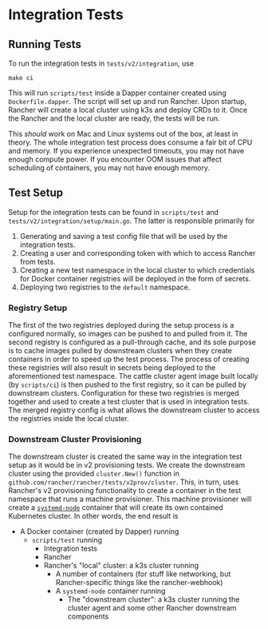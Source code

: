 # Integration Tests

## Running Tests

To run the integration tests in `tests/v2/integration`, use

```shell
make ci
```

This will run `scripts/test` inside a Dapper container created using `Dockerfile.dapper`. The script will set up and run
Rancher. Upon startup, Rancher will create a local cluster using k3s and deploy CRDs to it. Once the Rancher and the
local cluster are ready, the tests will be run.

This _should_ work on Mac and Linux systems out of the box, at least in theory. The whole integration test process does
consume a fair bit of CPU and memory. If you experience unexpected timeouts, you may not have enough compute power. If
you encounter OOM issues that affect scheduling of containers, you may not have enough memory.

## Test Setup

Setup for the integration tests can be found in `scripts/test` and `tests/v2/integration/setup/main.go`. The latter is
responsible primarily for
1. Generating and saving a test config file that will be used by the integration tests.
2. Creating a user and corresponding token with which to access Rancher from tests.
3. Creating a new test namespace in the local cluster to which credentials for Docker container registries will be 
deployed in the form of secrets.
4. Deploying two registries to the `default` namespace. 

### Registry Setup 
The first of the two registries deployed during the setup process is a configured normally, so images can be pushed to 
and pulled from it. The second registry is configured as a pull-through cache, and its sole purpose is to cache 
images pulled by downstream clusters when they create containers in order to speed up the test process. The process of 
creating these registries will also result in secrets being deployed to the aforementioned test namespace. The cattle
cluster agent image built locally (by `scripts/ci`) is then pushed to the first registry, so it can be pulled by 
downstream clusters. Configuration for these two registries is merged together and used to create a test cluster that
is used in integration tests. The merged registry config is what allows the downstream cluster to access the registries
inside the local cluster.

### Downstream Cluster Provisioning

The downstream cluster is created the same way in the integration test setup as it would be in v2 provisioning tests.
We create the downstream cluster using the provided `cluster.New()` function in 
`github.com/rancher/rancher/tests/v2prov/cluster`. This, in turn, uses Rancher's v2 provisioning functionality to create
a container in the test namespace that runs a machine provisioner. This machine provisioner will create a
[`systemd-node`](https://github.com/rancher/systemd-node/tree/master) container that will create its own contained
Kubernetes cluster. In other words, the end result is
- A Docker container (created by Dapper) running
  - `scripts/test` running
    - Integration tests
    - Rancher
    - Rancher's "local" cluster: a k3s cluster running
      - A number of containers (for stuff like networking, but Rancher-specific things like the rancher-webhook)
      - A `systemd-node` container running
        - The "downstream cluster": a k3s cluster running the cluster agent and some other Rancher downstream components
